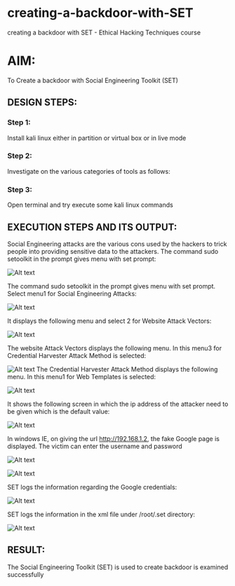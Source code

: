 # creating-a-backdoor-with-SET
creating a backdoor with SET - Ethical Hacking Techniques course

# AIM:
To Create a backdoor with Social Engineering Toolkit (SET)

## DESIGN STEPS:

### Step 1:

Install kali linux either in partition or virtual box or in live mode


### Step 2:

Investigate on the various categories of tools as follows:

### Step 3:

Open terminal and try execute some kali linux commands

## EXECUTION STEPS AND ITS OUTPUT:
Social Engineering attacks are the various cons used by the hackers to trick people into providing sensitive data to the attackers. 
The command sudo setoolkit in the prompt gives menu with set prompt:


![Alt text](img/ex71setool.png)



The command sudo setoolkit in the prompt gives menu with set prompt. Select menu1 for Social Engineering Attacks:

![Alt text](img/ex72.png)

It displays the following menu and select 2 for Website Attack Vectors:


![Alt text](img/ex7set1.png)

The website Attack Vectors displays the following menu. In this menu3 for Credential Harvester Attack Method is selected:


![Alt text](img/ex8set2.png)
The Credential Harvester Attack Method displays the following menu. In this menu1 for Web Templates is selected:

![Alt text](img/ex7set3.png)

It shows the following screen in which the ip address of the attacker need to be given which is the default value:


![Alt text](img/ex77.png)


In windows IE, on giving the url http://192.168.1.2, the fake Google page is displayed. The victim can enter the username and password

![Alt text](img/login.png)

![Alt text](img/google.png)


SET logs the information regarding the Google credentials:

![Alt text](img/ex78.png)

SET logs the information in the xml file under /root/.set directory:

![Alt text](img/ex7final.png)



## RESULT:
The Social Engineering Toolkit (SET) is used to create backdoor is  examined successfully
